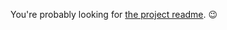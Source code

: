 You're probably looking for [the project readme]. 😉

[the project readme]: https://github.com/spenserblack/actions-wiki#readme
